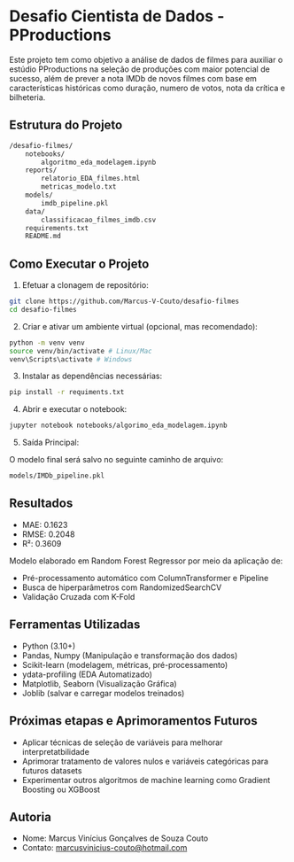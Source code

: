 # Desafio Cientista de Dados - PProductions

Este projeto tem como objetivo a análise de dados de filmes para auxiliar o estúdio PProductions na seleção de produções com maior potencial de sucesso, além de prever a nota IMDb de novos filmes com base em características históricas como duração, numero de votos, nota da crítica e bilheteria.

## Estrutura do Projeto

```bash
/desafio-filmes/
    notebooks/
        algoritmo_eda_modelagem.ipynb
    reports/
        relatorio_EDA_filmes.html
        metricas_modelo.txt
    models/
        imdb_pipeline.pkl
    data/
        classificacao_filmes_imdb.csv
    requirements.txt
    README.md
```

## Como Executar o Projeto

1. Efetuar a clonagem de repositório:

```bash
git clone https://github.com/Marcus-V-Couto/desafio-filmes
cd desafio-filmes
```

2. Criar e ativar um ambiente virtual (opcional, mas recomendado):

```bash
python -m venv venv
source venv/bin/activate # Linux/Mac
venv\Scripts\activate # Windows
```

3. Instalar as dependências necessárias:

```bash
pip install -r requiments.txt
```

4. Abrir e executar o notebook:

```bash
jupyter notebook notebooks/algorimo_eda_modelagem.ipynb
```

5. Saída Principal:

O modelo final será salvo no seguinte caminho de arquivo:

```bash
models/IMDb_pipeline.pkl
```

## Resultados

- MAE: 0.1623
- RMSE: 0.2048
- R²: 0.3609

Modelo elaborado em Random Forest Regressor por meio da aplicação de: 

- Pré-processamento automático com ColumnTransformer e Pipeline
- Busca de hiperparâmetros com RandomizedSearchCV
- Validação Cruzada com K-Fold

## Ferramentas Utilizadas

- Python (3.10+)
- Pandas, Numpy (Manipulação e transformação dos dados)
- Scikit-learn (modelagem, métricas, pré-processamento)
- ydata-profiling (EDA Automatizado)
- Matplotlib, Seaborn (Visualização Gráfica)
- Joblib (salvar e carregar modelos treinados)

## Próximas etapas e Aprimoramentos Futuros

- Aplicar técnicas de seleção de variáveis para melhorar interpretatbilidade
- Aprimorar tratamento de valores nulos e variáveis categóricas para futuros datasets
- Experimentar outros algoritmos de machine learning como Gradient Boosting ou XGBoost

## Autoria
- Nome: Marcus Vinícius Gonçalves de Souza Couto
- Contato: marcusvinicius-couto@hotmail.com

